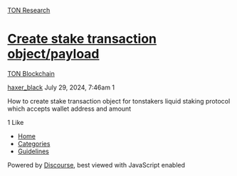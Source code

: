 [TON Research](/)

# [Create stake transaction object/payload](/t/create-stake-transaction-object-payload/29571)

[TON Blockchain](/c/ton-blockchain/17) 

    

[haxer\_black](https://tonresear.ch/u/haxer_black)  July 29, 2024, 7:46am  1

How to create stake transaction object for tonstakers liquid staking protocol which accepts wallet address and amount

  1 Like

*   [Home](/)
*   [Categories](/categories)
*   [Guidelines](/guidelines)

Powered by [Discourse](https://www.discourse.org), best viewed with JavaScript enabled